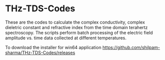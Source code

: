 # THz-TDS-Codes

These are the codes to calculate the complex conductivity, complex dieletric constant and refractive index from the time domain terahertz spectroscopy.
The scripts perform batch processing of the electric field amplitude vs. time data collected at different temperatures.

To download the installer for win64 application
https://github.com/shilpam-sharma/THz-TDS-Codes/releases
